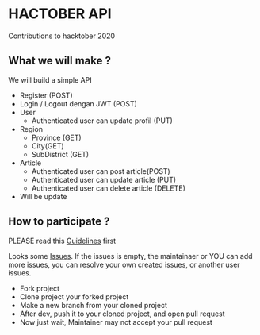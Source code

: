 # HACTOBER API

Contributions to hacktober 2020

## What we will make ?

We will build a simple API

- Register (POST)
- Login / Logout dengan JWT (POST)
- User
    - Authenticated user can update profil (PUT)
- Region
    - Province (GET)
    - City(GET)
    - SubDistrict (GET)
- Article
    - Authenticated user can post article(POST)
    - Authenticated user can update article (PUT)
    - Authenticated user can delete article (DELETE)
- Will be update

## How to participate ?

PLEASE read this [Guidelines](https://hacktoberfest.digitalocean.com/details) first

Looks some [Issues](https://github.com/ericksuryadinata/hacktober-api/issues).
If the issues is empty, the maintainaer or YOU can add more issues, you can resolve your own created issues, or another user issues.

- Fork project
- Clone project your forked project
- Make a new branch from your cloned project
- After dev, push it to your cloned project, and open pull request
- Now just wait, Maintainer may not accept your pull request
